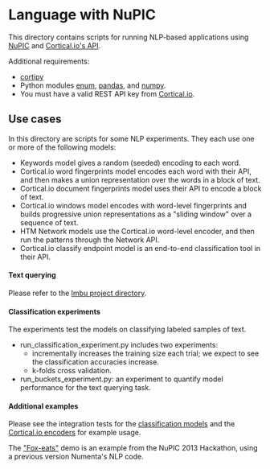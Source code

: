 # Language with NuPIC

This directory contains scripts for running NLP-based applications using [NuPIC](https://github.com/numenta/nupic) and [Cortical.io's API](http://www.cortical.io/developers.html).

Additional requirements:

- [cortipy](https://github.com/numenta/cortipy)
- Python modules [enum](https://pypi.python.org/pypi/enum34), [pandas](http://pandas.pydata.org/), and [numpy](http://www.numpy.org/).
- You must have a valid REST API key from [Cortical.io](http://www.cortical.io/developers.html).

## Use cases
In this directory are scripts for some NLP experiments. They each use one or more of the following models:

- Keywords model gives a random (seeded) encoding to each word.
- Cortical.io word fingerprints model encodes each word with their API, and then makes a union representation over the words in a block of text.
- Cortical.io document fingerprints model uses their API to encode a block of text.
- Cortical.io windows model encodes with word-level fingerprints and builds progressive union representations as a "sliding window" over a sequence of text.
- HTM Network models use the Cortical.io word-level encoder, and then run the patterns through the Network API.
- Cortical.io classify endpoint model is an end-to-end classification tool in their API.

#### Text querying

Please refer to the [Imbu project directory](https://github.com/numenta/nupic.research/tree/master/projects/imbu).

#### Classification experiments

The experiments test the models on classifying labeled samples of text.

- run_classification_experiment.py includes two experiments:
	- incrementally increases the training size each trial; we expect to see the classification accuracies increase.
	- k-folds cross validation.
- run_buckets_experiment.py: an experiment to quantify model performance for the text querying task.
	


#### Additional examples

Please see the integration tests for the [classification models](https://github.com/numenta/nupic.research/blob/master/tests/nlp/integration/classification_models_validation_test.py) and the [Cortical.io encoders](https://github.com/numenta/nupic.research/blob/master/tests/nlp/integration/cio_encodings_test.py) for example usage.

The ["Fox-eats"](https://www.youtube.com/watch?v=X4XjYXFRIAQ&start=7084) demo is an example from the NuPIC 2013 Hackathon, using a previous version Numenta's NLP code.

